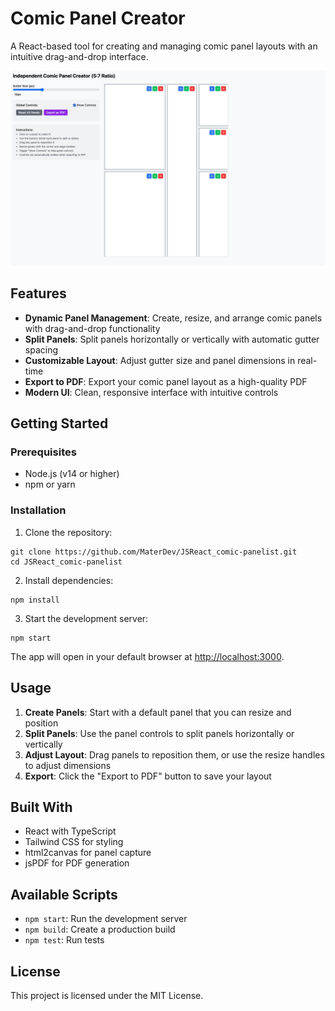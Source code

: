 # Comic Panel Creator

A React-based tool for creating and managing comic panel layouts with an intuitive drag-and-drop interface.

![Comic Panel Creator Screenshot](screenshot.png)

## Features

- **Dynamic Panel Management**: Create, resize, and arrange comic panels with drag-and-drop functionality
- **Split Panels**: Split panels horizontally or vertically with automatic gutter spacing
- **Customizable Layout**: Adjust gutter size and panel dimensions in real-time
- **Export to PDF**: Export your comic panel layout as a high-quality PDF
- **Modern UI**: Clean, responsive interface with intuitive controls

## Getting Started

### Prerequisites

- Node.js (v14 or higher)
- npm or yarn

### Installation

1. Clone the repository:
```
git clone https://github.com/MaterDev/JSReact_comic-panelist.git
cd JSReact_comic-panelist
```

2. Install dependencies:
```
npm install
```

3. Start the development server:
```
npm start
```

The app will open in your default browser at [http://localhost:3000](http://localhost:3000).

## Usage

1. **Create Panels**: Start with a default panel that you can resize and position
2. **Split Panels**: Use the panel controls to split panels horizontally or vertically
3. **Adjust Layout**: Drag panels to reposition them, or use the resize handles to adjust dimensions
4. **Export**: Click the "Export to PDF" button to save your layout

## Built With

- React with TypeScript
- Tailwind CSS for styling
- html2canvas for panel capture
- jsPDF for PDF generation

## Available Scripts

- `npm start`: Run the development server
- `npm build`: Create a production build
- `npm test`: Run tests

## License

This project is licensed under the MIT License.
